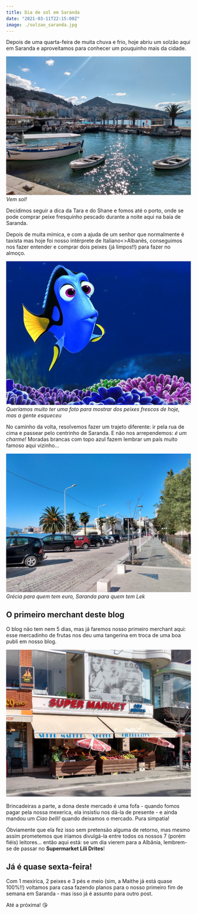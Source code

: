 ```yaml
---
title: Dia de sol em Saranda
date: "2021-03-11T22:15:00Z"
image: ./solzao_saranda.jpg
---
```


Depois de uma quarta-feira de muita chuva e frio, hoje abriu um solzão aqui em Saranda e aproveitamos para conhecer um pouquinho mais da cidade.

![Solzão em Saranda](./solzao_saranda.jpg)
*Vem sol!*

Decidimos seguir a dica da Tara e do Shane e fomos até o porto, onde se pode comprar peixe fresquinho pescado durante a noite aqui na baía de Saranda.

Depois de muita mímica, e com a ajuda de um senhor que normalmente é taxista mas hoje foi nosso intérprete de Italiano<>Albanês, conseguimos nos fazer entender e comprar dois peixes (já limpos!!) para fazer no almoço.

![Dori](./dori.jpg)
*Queríamos muito ter uma foto para mostrar dos peixes frescos de hoje, mas a gente esqueceu*

No caminho da volta, resolvemos fazer um trajeto diferente: ir pela rua de cima e passear pelo centrinho de Saranda. E não nos arrependemos: *é um charme!* Moradas brancas com topo azul fazem lembrar um país muito famoso aqui vizinho...

![Construcao branca Saranda](./construcao_branca_saranda.jpg)
*Grécia para quem tem euro, Saranda para quem tem Lek*

## O primeiro merchant deste blog

O blog não tem nem 5 dias, mas já faremos nosso primeiro merchant aqui: esse mercadinho de frutas nos deu uma tangerina em troca de uma boa publi em nosso blog.

![Mercado Lili Drites](./mercado_lili_drites.jpg)

Brincadeiras a parte, a dona deste mercado é uma fofa - quando fomos pagar pela nossa mexerica, ela insistiu nos dá-la de presente - e ainda mandou um *Ciao belli!* quando deixamos o mercado. Pura simpatia!

Óbviamente que ela fez isso sem pretensão alguma de retorno, mas mesmo assim prometemos que iriamos divulgá-la entre todos os nossos 7 (porém fiéis) leitores... então aqui está: se um dia vierem para a Albânia, lembrem-se de passar no **Supermarket Lili Drites**!


## Já é quase sexta-feira!
Com 1 mexirica, 2 peixes e 3 pés e meio (sim, a Maithe já está quase 100%!!) voltamos para casa fazendo planos para o nosso primeiro fim de semana em Saranda - mas isso já é assunto para outro post. 

Até a próxima! 😘
